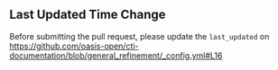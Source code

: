 ## Last Updated Time Change

Before submitting the pull request, please update the `last_updated` on https://github.com/oasis-open/cti-documentation/blob/general_refinement/_config.yml#L16
